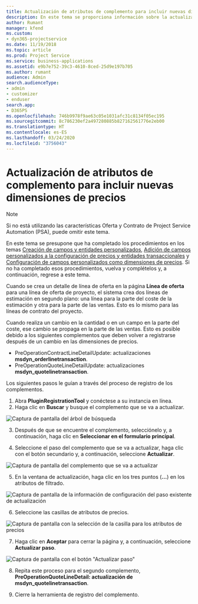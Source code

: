 ```yaml
---
title: Actualización de atributos de complemento para incluir nuevas dimensiones de precios
description: En este tema se proporciona información sobre la actualización de los atributos del complemento para las dimensiones de precios.
author: Rumant
manager: kfend
ms.custom:
- dyn365-projectservice
ms.date: 11/19/2018
ms.topic: article
ms.prod: Project Service
ms.service: business-applications
ms.assetid: e9b7e752-39c3-4610-8ced-25d9e197b705
ms.author: rumant
audience: Admin
search.audienceType:
- admin
- customizer
- enduser
search.app:
- D365PS
ms.openlocfilehash: 746b9978f9ae63c05e1031afc31c8134f05ec195
ms.sourcegitcommit: 8c786230ef2a497280885b827162561776e2eb00
ms.translationtype: HT
ms.contentlocale: es-ES
ms.lasthandoff: 03/24/2020
ms.locfileid: "3756043"
---
```

# <a name="update-plug-in-attributes-to-include-new-pricing-dimensions"></a>Actualización de atributos de complemento para incluir nuevas dimensiones de precios

> [!NOTE]
> Si no está utilizando las características Oferta y Contrato de Project Service Automation (PSA), puede omitir este tema.

En este tema se presupone que ha completado los procedimientos en los temas [Creación de campos y entidades personalizados](create-custom-fields-entities.md), [Adición de campos personalizados a la configuración de precios y entidades transaccionales](field-references.md) y [Configuración de campos personalizados como dimensiones de precios](set-up-pricing-dimensions.md). Si no ha completado esos procedimientos, vuelva y complételos y, a continuación, regrese a este tema.

Cuando se crea un detalle de línea de oferta en la página **Línea de oferta** para una línea de oferta de proyecto, el sistema crea dos líneas de estimación en segundo plano: una línea para la parte del coste de la estimación y otra para la parte de las ventas. Esto es lo mismo para las líneas de contrato del proyecto.

Cuando realiza un cambio en la cantidad o en un campo en la parte del coste, ese cambio se propaga en la parte de las ventas. Esto es posible debido a los siguientes complementos que deben volver a registrarse después de un cambio en las dimensiones de precios.

- PreOperationContractLineDetailUpdate: actualizaciones **msdyn_orderlinetransaction**.
- PreOperationQuoteLineDetailUpdate: actualizaciones **msdyn_quotelinetransaction**.

Los siguientes pasos le guían a través del proceso de registro de los complementos.

1. Abra **PluginRegistrationTool** y conéctese a su instancia en línea.
2. Haga clic en **Buscar** y busque el complemento que se va a actualizar.

 ![Captura de pantalla del árbol de búsqueda](media/PRT-1.png)

3. Después de que se encuentre el complemento, selecciónelo y, a continuación, haga clic en **Seleccionar en el formulario principal**.

4. Seleccione el paso del complemento que se va a actualizar, haga clic con el botón secundario y, a continuación, seleccione **Actualizar**.

 ![Captura de pantalla del complemento que se va a actualizar](media/PRT-2.png)
 
5. En la ventana de actualización, haga clic en los tres puntos (**...**) en los atributos de filtrado.

 ![Captura de pantalla de la información de configuración del paso existente de actualización](media/PRT-3.png)
 
6. Seleccione las casillas de atributos de precios.

 ![Captura de pantalla con la selección de la casilla para los atributos de precios](media/PRT-4.png)

7. Haga clic en **Aceptar** para cerrar la página y, a continuación, seleccione **Actualizar paso**.

 ![Captura de pantalla con el botón "Actualizar paso"](media/PRT-5.png)
 
8. Repita este proceso para el segundo complemento, **PreOperationQuoteLineDetail: actualización de msdyn_quotelinetransaction**.

9. Cierre la herramienta de registro del complemento.


